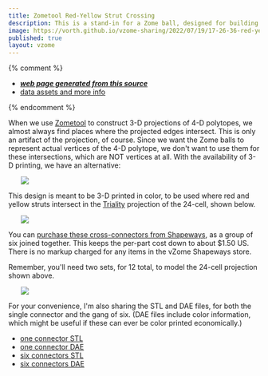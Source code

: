 ```yaml
---
title: Zometool Red-Yellow Strut Crossing
description: This is a stand-in for a Zome ball, designed for building a projection of the 24-cell.
image: https://vorth.github.io/vzome-sharing/2022/07/19/17-26-36-red-yellow-cross-bob/red-yellow-cross-bob.png
published: true
layout: vzome
---
```


{% comment %}
 - [***web page generated from this source***](<https://vorth.github.io/vzome-sharing/2022/07/19/red-yellow-cross-bob-15-43-43.html>)
 - [data assets and more info](<https://github.com/vorth/vzome-sharing/tree/main/2022/07/19/15-43-43-red-yellow-cross-bob/>)
 
{% endcomment %}

When we use [Zometool](https://zometool.com) to construct 3-D projections of 4-D polytopes,
we almost always find places where the projected edges intersect.
This is only an artifact of the projection, of course.
Since we want the Zome balls to represent actual vertices of the 4-D polytope,
we don't want to use them for these intersections, which are NOT vertices at all.
With the availability of 3-D printing, we have an alternative:

<vzome-viewer style="width: 87%; height: 60vh; margin: 5%"
      src="https://vorth.github.io/vzome-sharing/2022/07/19/17-26-36-red-yellow-cross-bob/red-yellow-cross-bob.vZome" >
 <img src="https://vorth.github.io/vzome-sharing/2022/07/19/17-26-36-red-yellow-cross-bob/red-yellow-cross-bob.png" />
</vzome-viewer>

This design is meant to be 3-D printed in color, to be used where red and yellow
struts intersect in the [Triality](https://homepages.wmich.edu/~drichter/zometriality.htm) projection of the 24-cell, shown below.

<vzome-viewer style="width: 87%; height: 60vh; margin: 5%"
      src="https://vorth.github.io/vzome-sharing/2022/07/19/17-28-31-triality-24-cell/triality-24-cell.vZome" >
 <img src="https://vorth.github.io/vzome-sharing/2022/07/19/17-28-31-triality-24-cell/triality-24-cell.png" />
</vzome-viewer>

You can [purchase these cross-connectors from Shapeways](http://shpws.me/TbpJ),
as a group of six joined together.
This keeps the per-part cost down to about $1.50 US.
There is no markup charged for any items in the vZome Shapeways store.

Remember, you'll need two sets, for 12 total, to model the 24-cell projection shown above.

<vzome-viewer style="width: 87%; height: 60vh; margin: 5%"
      src="https://vorth.github.io/vzome-sharing/2022/07/26/08-30-20-red-yellow-cross-bob-6-gang-THICKER/red-yellow-cross-bob-6-gang-THICKER.vZome" >
 <img src="https://vorth.github.io/vzome-sharing/2022/07/26/08-30-20-red-yellow-cross-bob-6-gang-THICKER/red-yellow-cross-bob-6-gang-THICKER.png" />
</vzome-viewer>

For your convenience, I'm also sharing the STL and DAE files, for both the single connector and the gang of six.
(DAE files include color information, which might be useful if these can ever be color printed economically.)

* [one connector STL](https://vorth.github.io/vzome-sharing/2022/07/19/17-26-36-red-yellow-cross-bob/red-yellow-cross-bob.stl)
* [one connector DAE](https://vorth.github.io/vzome-sharing/2022/07/19/17-26-36-red-yellow-cross-bob/red-yellow-cross-bob.dae)
* [six connectors STL](https://vorth.github.io/vzome-sharing/2022/07/26/08-30-20-red-yellow-cross-bob-6-gang-THICKER/red-yellow-cross-bob-6-gang-THICKER.stl)
* [six connectors DAE](https://vorth.github.io/vzome-sharing/2022/07/26/08-30-20-red-yellow-cross-bob-6-gang-THICKER/red-yellow-cross-bob-6-gang-THICKER.dae)


